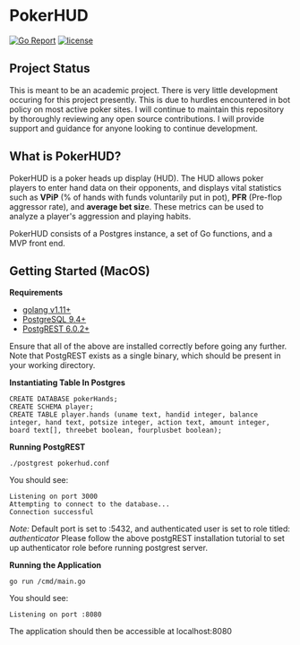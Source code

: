 # PokerHUD
[![Go Report](https://goreportcard.com/badge/github.com/FourthState/plasma-mvp-sidechain)](https://goreportcard.com/report/github.com/wesgraham/pokerHUD)
[![license](https://img.shields.io/aur/license/android-studio)](https://github.com/wesgraham/pokerHUD/blob/master/LICENSE)

## Project Status
This is meant to be an academic project. There is very little development occuring for this project presently. This is due to hurdles encountered in bot policy on most active poker sites. I will continue to maintain this repository by thoroughly reviewing any open source contributions. I will provide support and guidance for anyone looking to continue development. 

## What is PokerHUD?
PokerHUD is a poker heads up display (HUD). The HUD allows poker players to enter hand data on their opponents, and displays vital statistics such as **VPiP** (% of hands with funds voluntarily put in pot), **PFR** (Pre-flop aggressor rate), and **average bet siz**e. These metrics can be used to analyze a player's aggression and playing habits. 

PokerHUD consists of a Postgres instance, a set of Go functions, and a MVP front end. 

## Getting Started (MacOS)

**Requirements**
- [golang v1.11+](https://golang.org/)
- [PostgreSQL 9.4+](https://www.postgresql.org/download/)
- [PostgREST 6.0.2+](http://postgrest.org/en/v6.0/tutorials/tut0.html)

Ensure that all of the above are installed correctly before going any further. Note that PostgREST exists as a single binary, which should be present in your working directory.

**Instantiating Table In Postgres**
```
CREATE DATABASE pokerHands;
CREATE SCHEMA player;
CREATE TABLE player.hands (uname text, handid integer, balance integer, hand text, potsize integer, action text, amount integer, board text[], threebet boolean, fourplusbet boolean);
```

**Running PostgREST**

`./postgrest pokerhud.conf`

You should see:

```
Listening on port 3000
Attempting to connect to the database...
Connection successful
```

*Note:* Default port is set to :5432, and authenticated user is set to role titled: *authenticator*
Please follow the above postgREST installation tutorial to set up authenticator role before running postgrest server.

**Running the Application**

 `go run /cmd/main.go`

You should see: 
```
Listening on port :8080
```

The application should then be accessible at localhost:8080
